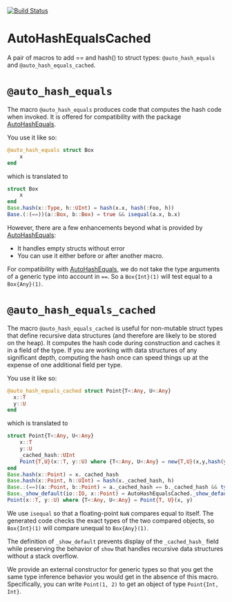 [![Build Status](https://github.com/gafter/AutoHashEqualsCached.jl/actions/workflows/CI.yml/badge.svg?branch=main)](https://github.com/gafter/AutoHashEqualsCached.jl/actions/workflows/CI.yml?query=branch%3Amain)

# AutoHashEqualsCached

A pair of macros to add == and hash() to struct types: `@auto_hash_equals` and `@auto_hash_equals_cached`.

# `@auto_hash_equals`

The macro `@auto_hash_equals` produces code that computes the hash code when invoked.  It is offered for compatibility with the package [AutoHashEquals](https://github.com/andrewcooke/AutoHashEquals.jl).

You use it like so:

```julia
@auto_hash_equals struct Box
    x
end
```

which is translated to

```julia
struct Box
    x
end
Base.hash(x::Type, h::UInt) = hash(x.x, hash(:Foo, h))
Base.(:(==))(a::Box, b::Box) = true && isequal(a.x, b.x)
```

However, there are a few enhancements beyond what is provided by [AutoHashEquals](https://github.com/andrewcooke/AutoHashEquals.jl):

- It handles empty structs without error
- You can use it either before or after another macro.

For compatibility with [AutoHashEquals](https://github.com/andrewcooke/AutoHashEquals.jl), we do not take the type arguments of a generic type into account in `==`.  So a `Box{Int}(1)` will test equal to a `Box{Any}(1)`.

# `@auto_hash_equals_cached`

The macro `@auto_hash_equals_cached` is useful for non-mutable struct types that define recursive data structures (and therefore are likely to be stored on the heap).  It computes the hash code during construction and caches it in a field of the type.  If you are working with data structures of any significant depth, computing the hash once can speed things up at the expense of one additional field per type.

You use it like so:

```julia
@auto_hash_equals_cached struct Point{T<:Any, U<:Any}
  x::T
  y::U
end
```

which is translated to

```julia
struct Point{T<:Any, U<:Any}
    x::T
    y::U
    _cached_hash::UInt
    Point{T,U}(x::T, y::U) where {T<:Any, U<:Any} = new{T,U}(x,y,hash(y, hash(x, hash(Point{T,U}))))
end
Base.hash(x::Point) = x._cached_hash
Base.hash(x::Point, h::UInt) = hash(x._cached_hash, h)
Base.:(==)(a::Point, b::Point) = a._cached_hash == b._cached_hash && typeof(a) == typeof(b) && isequal(a.x, b.x) && isequal(a.y, b.y)
Base._show_default(io::IO, x::Point) = AutoHashEqualsCached._show_default_auto_hash_equals_cached(io, x)
Point(x::T, y::U) where {T<:Any, U<:Any} = Point{T, U}(x, y)
```

We use `isequal` so that a floating-point `NaN` compares equal to itself.  The generated code checks the exact types of the two compared objects, so `Box{Int}(1)` will compare unequal to `Box{Any}(1)`.

The definition of `_show_default` prevents display of the `_cached_hash_` field while preserving the behavior of `show` that handles recursive data structures without a stack overflow.

We provide an external constructor for generic types so that you get the same type inference behavior you would get in the absence of this macro.  Specifically, you can write `Point(1, 2)` to get an object of type `Point{Int, Int}`.